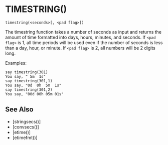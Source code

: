 # TIMESTRING()
`timestring(<seconds>[, <pad flag>])`

  The timestring function takes a number of seconds as input and returns the amount of time formatted into days, hours, minutes, and seconds. If `<pad flag>` is 1, all time periods will be used even if the number of seconds is less than a day, hour, or minute. If `<pad flag>` is 2, all numbers will be 2 digits long.

  Examples:
```
say timestring(301)
You say, " 5m  1s"
say timestring(301,1)
You say, "0d  0h  5m  1s"
say timestring(301,2)
You say, "00d 00h 05m 01s"
```


## See Also
- [stringsecs()]
- [convsecs()]
- [etime()]
- [etimefmt()]

